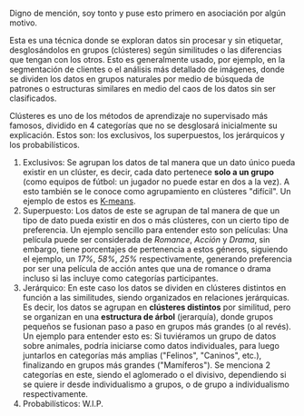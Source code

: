 Digno de mención, soy tonto y puse esto primero en asociación por algún motivo.

Esta es una técnica donde se exploran datos sin procesar y sin etiquetar, desglosándolos en grupos (clústeres) según similitudes o las diferencias que tengan con los otros. Esto es generalmente usado, por ejemplo, en la segmentación de clientes o el análisis más detallado de imágenes, donde se dividen los datos en grupos naturales por medio de búsqueda de patrones o estructuras similares en medio del caos de los datos sin ser clasificados.

Clústeres es uno de los métodos de aprendizaje no supervisado más famosos, dividido en 4 categorías que no se desglosará inicialmente su explicación. Estos son: los exclusivos, los superpuestos, los jerárquicos y los probabilísticos.

1. Exclusivos: Se agrupan los datos de tal manera que un dato único pueda existir en un clúster, es decir, cada dato pertenece **solo a un grupo** (como equipos de fútbol: un jugador no puede estar en dos a la vez). A esto también se le conoce como agrupamiento en clústeres "difícil". Un ejemplo de estos es [K-means](https://www.ibm.com/mx-es/think/topics/k-means-clustering).
2.  Superpuesto: Los datos de este se agrupan de tal manera de que un tipo de dato pueda existir en dos o más clústeres, con un cierto tipo de preferencia. Un ejemplo sencillo para entender esto son películas: Una película puede ser considerada de *Romance*, *Acción* y *Drama*, sin embargo, tiene porcentajes de pertenencia a estos géneros, siguiendo el ejemplo, un *17%*, *58%*, *25%* respectivamente, generando preferencia por ser una película de acción antes que una de romance o drama incluso si las incluye como categorías participantes.
3.  Jerárquico: En este caso los datos se dividen en clústeres distintos en función a las similitudes, siendo organizados en relaciones jerárquicas. Es decir, los datos se agrupan en **clústeres distintos** por similitud, pero se organizan en una **estructura de árbol** (jerarquía), donde grupos pequeños se fusionan paso a paso en grupos más grandes (o al revés). Un ejemplo para entender esto es: Si tuviéramos un grupo de datos sobre animales, podría iniciarse como datos individuales, para luego juntarlos en categorías más amplias ("Felinos", "Caninos", etc.), finalizando en grupos más grandes ("Mamíferos"). Se menciona 2 categorías en este, siendo el aglomerado o el divisivo, dependiendo si se quiere ir desde individualismo a grupos, o de grupo a individualismo respectivamente.
4. Probabilísticos: W.I.P.